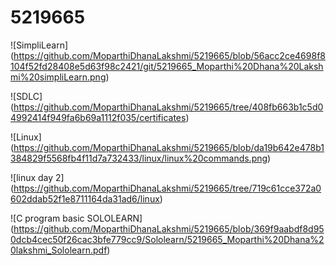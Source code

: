 # 5219665

![SimpliLearn] (https://github.com/MoparthiDhanaLakshmi/5219665/blob/56acc2ce4698f8104f52fd28408e5d63f98c2421/git/5219665_Moparthi%20Dhana%20Lakshmi%20simpliLearn.png)

![SDLC] (https://github.com/MoparthiDhanaLakshmi/5219665/tree/408fb663b1c5d04992414f949fa6b69a1112f035/certificates)

![Linux] (https://github.com/MoparthiDhanaLakshmi/5219665/blob/da19b642e478b1384829f5568fb4f11d7a732433/linux/linux%20commands.png)

![linux day 2] (https://github.com/MoparthiDhanaLakshmi/5219665/tree/719c61cce372a0602ddab52f1e8711164da31ad6/linux)

![C program basic SOLOLEARN] (https://github.com/MoparthiDhanaLakshmi/5219665/blob/369f9aabdf8d950dcb4cec50f26cac3bfe779cc9/Sololearn/5219665_Moparthi%20Dhana%20lakshmi_Sololearn.pdf)
